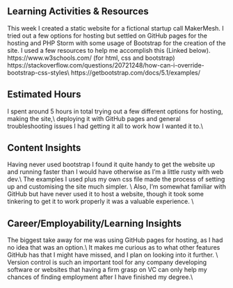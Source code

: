 <h2>Learning Activities & Resources</h2>
This week I created a static website for a fictional startup call MakerMesh.
I tried out a few options for hosting but settled on GitHub pages for the hosting and PHP Storm with some usage of Bootstrap for the creation of the site.
I used a few resources to help me accomplish this (Linked below).
https://www.w3schools.com/ (for html, css and bootstrap)
https://stackoverflow.com/questions/20721248/how-can-i-override-bootstrap-css-styles\
https://getbootstrap.com/docs/5.1/examples/


<h2>Estimated Hours</h2>
I spent around 5 hours in total trying out a few different options for hosting, making the site,\
deploying it with GitHub pages and general troubleshooting issues I had getting it all to work how I wanted it to.\

<h2>Content Insights</h2>
Having never used bootstrap I found it quite handy to get the website up and running faster than I would have otherwise as I’m a little rusty with web dev.\
The examples I used plus my own css file made the process of setting up and customising the site much simpler.  \
Also, I’m somewhat familiar with GitHub but have never used it to host a website, though it took some tinkering to get it to work properly it was a valuable experience. \

<h2>Career/Employability/Learning Insights</h2>
The biggest take away for me was using GitHub pages for hosting, as I had no idea that was an option.\
It makes me curious as to what other features GitHub has that I might have missed, and I plan on looking into it further. \
Version control is such an important tool for any company developing software or websites that having a firm grasp on VC can only help my chances of finding employment after I have finished my degree.\
